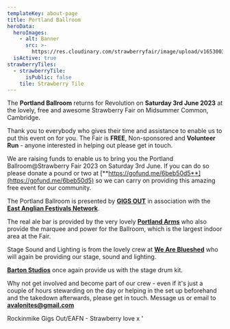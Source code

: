 ```yaml
---
templateKey: about-page
title: Portland Ballroom
heroData:
  heroImages:
    - alt: Banner
      src: >-
        https://res.cloudinary.com/strawberryfair/image/upload/v1653003059/Decorations_y1mvmx.jpg
  isActive: true
strawberryTiles:
  - strawberryTile:
      isPublic: false
    tile: Strawberry Tile
---
```

The **Portland Ballroom** returns for Revolution on **Saturday 3rd June 2023** at the lovely, free and awesome Strawberry Fair on Midsummer Common, Cambridge.

Thank you to everybody who gives their time and assistance to enable us to put this event on for you. The Fair is **FREE**, Non-sponsored and **Volunteer Run** - anyone interested in helping out please get in touch.

We are raising funds to enable us to bring you the Portland Ballroom@Strawberry Fair 2023 on Saturday 3rd June. If you can do so please donate a pound or two at [**https://gofund.me/6beb50d5**](https://gofund.me/6beb50d5) so we can carry on providing this amazing free event for our community.

The Portland Ballroom is presented by [**GIGS OUT**](https://www.facebook.com/groups/gigsoutineastanglia/?ref=share) in association with the [**East Anglian Festivals Network**](www.eafn.co.uk).

The real ale bar is provided by the very lovely [**Portland Arms**](http://theportlandarms.co.uk/) who also provide the marquee and power for the Ballroom, which is the largest indoor area at the Fair.

Stage Sound and Lighting is from the lovely crew at [**We Are Blueshed**](https://www.weareblueshed.co.uk/) who will again be providing our stage, sound and lighting.

[**Barton Studios**](https://bartonstudios.webs.com) once again provide us with the stage drum kit.

Why not get involved and become part of our crew - even if it's just a couple of hours stewarding on the day or helping in the set up beforehand and the takedown afterwards, please get in touch. Message us or email to **avalonites@gmail.com**

Rockinmike Gigs Out/EAFN - Strawberry love x '
